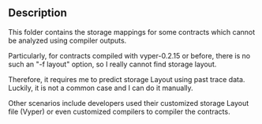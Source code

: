 ## Description

This folder contains the storage mappings for some contracts which cannot be analyzed using compiler outputs. 

Particularly, for contracts compiled with vyper-0.2.15 or before, there is no such an "-f layout" option, so I really cannot find storage layout. 

Therefore, it requires me to predict storage Layout using past trace data. Luckily, it is not a common case and I can do it manually.


Other scenarios include developers used their customized storage Layout file (Vyper) or even customized compilers to compiler the contracts. 






